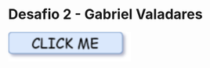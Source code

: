 # Desafio 2 - Gabriel Valadares

<a href="https://21900884.github.io/TPA_ProjetoIndivitual/"><img src=".\ClickMeButton.png" width="250px"></a>
